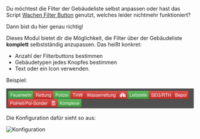 Du möchtest die Filter der Gebäudeliste selbst anpassen oder hast das Script
 [Wachen Filter Button](https://forum.leitstellenspiel.de/index.php?thread/13901-wachen-filter-button/) genutzt,
 welches leider nichtmehr funktioniert?

Dann bist du hier genau richtig!

Dieses Modul bietet dir die Möglichkeit, die Filter über der Gebäudeliste **komplett** selbstständig anzupassen.
Das heißt konkret:

* Anzahl der Filterbuttons bestimmen
* Gebäudetypen jedes Knopfes bestimmen
* Text oder ein Icon verwenden.

Beispiel:

![Eine Beispielhafte Filter-Konfiguration](assets/de_DE/example.png)

Die Konfiguration dafür sieht so aus:

![Konfiguration](assets/de_DE/settings.png)
